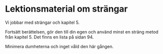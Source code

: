 # Lektionsmaterial om strängar

Vi jobbar med strängar och kapitel 5.

Fortsätt berättelsen, gör den till din egen och använd minst en sträng metod från kapitel 5.
Det finns en lista på sidan 94.

Minimera dumheterna och inget våld den här gången.

